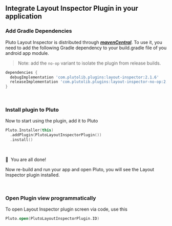 ## Integrate Layout Inspector Plugin in your application


### Add Gradle Dependencies
Pluto Layout Inspector is distributed through [***mavenCentral***](https://central.sonatype.com/artifact/com.plutolib.plugins/layout-inspector). To use it, you need to add the following Gradle dependency to your build.gradle file of you android app module.

> Note: add the `no-op` variant to isolate the plugin from release builds.
```groovy
dependencies {
  debugImplementation 'com.plutolib.plugins:layout-inspector:2.1.6'
  releaseImplementation 'com.plutolib.plugins:layout-inspector-no-op:2.1.6'
}
```
<br>

### Install plugin to Pluto

Now to start using the plugin, add it to Pluto
```kotlin
Pluto.Installer(this)
  .addPlugin(PlutoLayoutInspectorPlugin())
  .install()
```
<br>

🎉 &nbsp;You are all done!

Now re-build and run your app and open Pluto, you will see the Layout Inspector plugin installed.

<br>


### Open Plugin view programmatically
To open Layout Inspector plugin screen via code, use this
```kotlin
Pluto.open(PlutoLayoutInspectorPlugin.ID)
```
